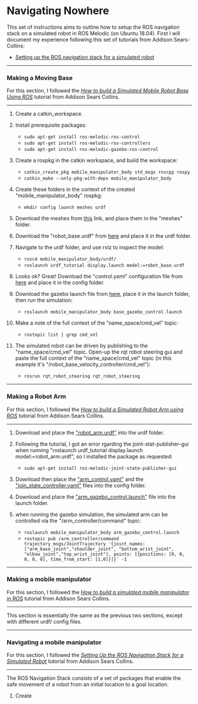 # Navigating Nowhere

This set of instructions aims to outline how to setup the ROS navigation stack on a simulated robot in ROS Melodic (on Ubuntu 18.04). First I will document my experience following this set of tutorials from Addison Sears-Collins:

- [Setting up the ROS navigation stack for a simulated robot](https://automaticaddison.com/setting-up-the-ros-navigation-stack-for-a-simulated-robot/)

---
### Making a Moving Base

For this section, I followed the *[How to build a Simulated Mobile Robot Base Using ROS](https://automaticaddison.com/how-to-build-a-simulated-mobile-robot-base-using-ros/)* tutorial from Addison Sears Collins.

---

1) Create a catkin_workspace.

2) Install prerequisite packages:
     - `sudo apt-get install ros-melodic-ros-control`
     - `sudo apt-get install ros-melodic-ros-controllers`
     - `sudo apt-get install ros-melodic-gazebo-ros-control` 

3) Create a rospkg in the catkin workspace, and build the workspace:
     - `catkin_create_pkg mobile_manipulator_body std_msgs roscpp rospy`
     - `catkin_make --only-pkg-with-deps mobile_manipulator_body`

4) Create these folders in the context of the created "mobile_manipulator_body" rospkg:
      - `mkdir config launch meshes urdf`

5) Download the meshes from [this](https://drive.google.com/drive/folders/1-NTb0bWy1NfOFHB96pBzhM4gDQA02zE-?usp=sharing) link, and place them in the "meshes" folder.

6) Download the "robot_base.urdf" from [here](https://drive.google.com/drive/folders/1oX9Eyd1fKWX1HOQfMhK5aJoHKeJjznzM?usp=sharing) and place it in the urdf folder.

7) Navigate to the urdf folder, and use rviz to inspect the model:
   - `roscd mobile_manipulator_body/urdf/`
   - `roslaunch urdf_tutorial display.launch model:=robot_base.urdf`

8) Looks ok? Great! Download the "control.yaml" configuration file from [here](https://drive.google.com/drive/folders/1UlkrsKflhNXCpGrL4QA26yL3ezgKfteg?usp=sharing) and place it in the config folder.

9) Download the gazebo launch file from [here](https://drive.google.com/drive/folders/1Acv58Up41u5pYDM5yE1jru_YoVbn_rCl?usp=sharing), place it in the launch folder, then run the simulation:
   - `roslaunch mobile_manipulator_body base_gazebo_control.launch`

10) Make a note of the full context of the "name_space/cmd_vel" topic:
    - `rostopic list | grep cmd_vel`

11) The simulated robot can be driven by publishing to the "name_space/cmd_vel" topic. Open-up the rqt robot steering gui and paste the full context of the "name_space/cmd_vel" topic (in this example it's "/robot_base_velocity_controller/cmd_vel"):
    - `rosrun rqt_robot_steering rqt_robot_steering`

---
### Making a Robot Arm
For this section, I followed the *[How to build a Simulated Robot Arm using ROS](https://automaticaddison.com/how-to-build-a-simulated-robot-arm-using-ros/)* tutorial from Addison Sears Collins.

---

1) Download and place the ["robot_arm.urdf"](https://drive.google.com/drive/folders/1oX9Eyd1fKWX1HOQfMhK5aJoHKeJjznzM?usp=sharing) into the urdf folder.

2) Following the tutorial, I got an error rgarding the joint-stat-publisher-gui when running "roslaunch urdf_tutorial display.launch model:=robot_arm.urdf", so I installed the package as requested:
   - `sudo apt-get install ros-melodic-joint-state-publisher-gui`

3) Download then place the ["arm_control.yaml"](https://drive.google.com/drive/folders/1UlkrsKflhNXCpGrL4QA26yL3ezgKfteg?usp=sharing) and the ["join_state_controller.yaml"](https://drive.google.com/drive/folders/1UlkrsKflhNXCpGrL4QA26yL3ezgKfteg?usp=sharing) files into the config folder.

4) Download and place the ["arm_gazebo_control.launch"](https://drive.google.com/drive/folders/1Acv58Up41u5pYDM5yE1jru_YoVbn_rCl?usp=sharing) file into the launch folder.

5) when running the gazebo simulation, the simulated arm can be controlled via the "/arm_controller/command" topic:
   - `roslaunch mobile_manipulator_body arm_gazebo_control.launch`
   - `rostopic pub /arm_controller/command trajectory_msgs/JointTrajectory '{joint_names: ["arm_base_joint","shoulder_joint", "bottom_wrist_joint", "elbow_joint","top_wrist_joint"], points: [{positions: [0, 0, 0, 0, 0], time_from_start: [1,0]}]}' -1`


---
### Making a mobile manipulator
 For this section, I followed the [_How to build a simulated mobile manipulator in ROS_](https://automaticaddison.com/how-to-build-a-simulated-mobile-manipulator-using-ros/) tutorial from Addison Sears Collins.

---
This section is essentially the same as the previous two sections, except with different urdf/ config files.

---
### Navigating a mobile manipulator
For this section, I followed the [_Setting Up the ROS Navigation Stack for a Simulated Robot_](https://automaticaddison.com/setting-up-the-ros-navigation-stack-for-a-simulated-robot/) tutorial from Addison Sears Collins.

---

The ROS Navigation Stack consists of a set of packages that enable the safe movement of a robot from an initial location to a goal location.


1) Create 
